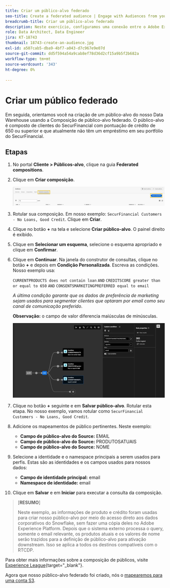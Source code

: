 ```yaml
---
title: Criar um público-alvo federado
seo-title: Create a federated audience | Engage with Audiences from your Data Warehouse using Federated Audience Composition
breadcrumb-title: Criar um público-alvo federado
description: Neste exercício, configuramos uma conexão entre o Adobe Experience Platform e o Data Warehouse corporativo para habilitar a Federated Audience Composition.
role: Data Architect, Data Engineer
jira: KT-18743
thumbnail: 18743-create-an-audience.jpg
exl-id: a507cab5-dba9-4bf7-a043-d7c967e9e07d
source-git-commit: dd5f594a54a9cab8ef78d36d2cf15a9b5f2b682a
workflow-type: tm+mt
source-wordcount: '343'
ht-degree: 0%

---
```


# Criar um público federado

Em seguida, orientamos você na criação de um público-alvo do nosso Data Warehouse usando a Composição de público-alvo federado. O público-alvo é composto de clientes do SecurFinancial com pontuação de crédito de 650 ou superior e que atualmente não têm um empréstimo em seu portfólio do SecurFinancial.

## Etapas

1. No portal **Cliente > Públicos-alvo**, clique na guia **Federated compositions**.
2. Clique em **Criar composição**.

   ![criar-composição](assets/create-composition.png)

3. Rotular sua composição. Em nosso exemplo: `SecurFinancial Customers - No Loans, Good Credit`. Clique em **Criar**.

4. Clique no botão **+** na tela e selecione **Criar público-alvo**. O painel direito é exibido.

5. Clique em **Selecionar um esquema**, selecione o esquema apropriado e clique em **Confirmar**.

6. Clique em **Continuar**. Na janela do construtor de consultas, clique no botão **+** e depois em **Condição Personalizada**. Escreva as condições. Nosso exemplo usa:

   `CURRENTPRODUCTS does not contain loan`
   `AND`
   `CREDITSCORE greater than or equal to 650`
   `AND`
   `CONSENTSMARKETINGPREFERRED equal to email`

   *A última condição garante que os dados de preferência de marketing sejam usados para segmentar clientes que optaram por email como seu canal de comunicação preferido*.

   **Observação:** o campo de valor diferencia maiúsculas de minúsculas.

   ![construtor de consultas](assets/query-builder.png)

7. Clique no botão **+** seguinte e em **Salvar público-alvo**. Rotular esta etapa. No nosso exemplo, vamos rotular como `SecurFinancial Customers - No Loans, Good Credit`.

8. Adicione os mapeamentos de público pertinentes. Neste exemplo:

   - **Campo de público-alvo do Source:** EMAIL
   - **Campo de público-alvo do Source:** PRODUTOSATUAIS
   - **Campo de público-alvo do Source:** NOME

9. Selecione a identidade e o namespace principais a serem usados para perfis. Estas são as identidades e os campos usados para nossos dados:

   - **Campo de identidade principal:** email
   - **Namespace de identidade:** email

10. Clique em **Salvar** e em **Iniciar** para executar a consulta da composição.

>[**RESUMO**]
>
> Neste exemplo, as informações de produto e crédito foram usadas para criar nosso público-alvo por meio do acesso direto aos dados corporativos do Snowflake, sem fazer uma cópia deles no Adobe Experience Platform. Depois que o sistema externo processa o query, somente o email relevante, os produtos atuais e os valores de nome serão trazidos para a definição de público-alvo para ativação downstream. Isso se aplica a todos os destinos compatíveis com o RTCDP.

Para obter mais informações sobre a composição de públicos, visite [Experience League](https://experienceleague.adobe.com/pt-br/docs/federated-audience-composition/using/compositions/create-composition/create-composition){target="_blank"}.

Agora que nosso público-alvo federado foi criado, nós o [mapearemos para uma conta S3](map-federated-audience-to-s3.md).
